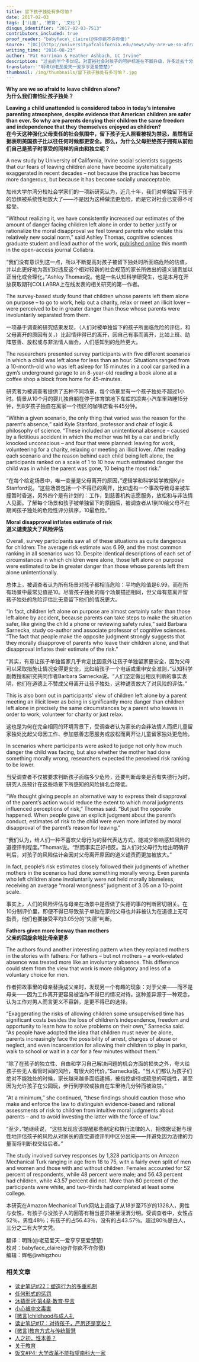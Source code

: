 ```yaml
---
title: 留下孩子独处有多可怕？
date: 2017-02-03
tags: ['儿童', '教育', '文化']
disqus_identifier: "2017-02-03-7513"
contributors_included: true
proof_reader: "babyface\_claire(@许你疯不许你傻)"
source: "[UC](http://universityofcalifornia.edu/news/why-are-we-so-afraid-leave-children-alone)"
writing_time: "2016-08-23"
author: "Pat Harriman & Heather Ashbach, UC Irvine"
description: "过去的半个多世纪，对富裕社会对孩子的呵护标准在不断升级，许多过去十分平常的事情如今已变得不可接受，比如将孩子单独留在家里，或者让孩子到离家几百米远的商店买东西，都可能被视为虐待儿童，大人们变得越来越紧张，虽然孩子们比过去安全得多……"
translator: "明珠(@老茄爱天一爱亨亨更爱楚楚)"
thumbnail: /img/thumbnails/留下孩子独处有多可怕？.jpg
---
```


**Why are we so afraid to leave children alone?**  
**为什么我们害怕让孩子独处？**

**Leaving a child unattended is considered taboo in today’s intensive parenting atmosphere, despite evidence that American children are safer than ever. So why are parents denying their children the same freedom and independence that they themselves enjoyed as children?**  
**在今天这种强化父母责任的社会氛围中，留下孩子无人照看被视为禁忌，虽然有证据表明美国孩子比以往任何时候都更安全。那么，为什么父母拒绝孩子拥有从前他们自己是孩子时享受的同样的自由和独立呢？**

A new study by University of California, Irvine social scientists suggests that our fears of leaving children alone have become systematically exaggerated in recent decades – not because the practice has become more dangerous, but because it has become socially unacceptable.

加州大学尔湾分校社会学家们的一项新研究认为，近几十年，我们对单独留下孩子的恐惧被系统性地放大了——不是因为这种做法更危险，而是它对社会已变得不可接受。

“Without realizing it, we have consistently increased our estimates of the amount of danger facing children left alone in order to better justify or rationalize the moral disapproval we feel toward parents who violate this relatively new social norm,” said Ashley Thomas, cognitive sciences graduate student and lead author of the work, [published online](http://www.collabra.org/articles/10.1525/collabra.33/) this month in the open-access journal Collabra.

“我们没有意识到这一点，所以不断提高对孩子被留下独处时所面临危险的估值，并以此更好地为我们对违反这个相对较新的社会规范的家长所做出的道义谴责加以正当化或合理化，”Ashley Thomas说。他是一名认知科学研究生，也是本月在开放获取期刊COLLABRA上在线发表的相关研究的第一作者。

The survey-based study found that children whose parents left them alone on purpose – to go to work, help out a charity, relax or meet an illicit lover – were perceived to be in greater danger than those whose parents were involuntarily separated from them.

一项基于调查的研究结果发现，（人们对被单独留下的孩子所面临危险的评估，和父母离开的原因有关，）比起情非得已的离开，因自己有事而离开，比如上班、助阵慈善、放松或与非法情人幽会，人们感知到的危险更大。

The researchers presented survey participants with five different scenarios in which a child was left alone for less than an hour. Situations ranged from a 10-month-old who was left asleep for 15 minutes in a cool car parked in a gym’s underground garage to an 8-year-old reading a book alone at a coffee shop a block from home for 45-minutes.

研究者为被调查者提供了五种不同场景，每个场景里有一个孩子独处不超过1小时。情景从10个月的婴儿独自躺在停于体育馆地下车库的凉爽小汽车里熟睡15分钟，到8岁孩子独自在离家一个街区的咖啡店看书45分钟。

“Within a given scenario, the only thing that varied was the reason for the parent’s absence,” said Kyle Stanford, professor and chair of logic & philosophy of science. “These included an unintentional absence – caused by a fictitious accident in which the mother was hit by a car and briefly knocked unconscious – and four that were planned: leaving for work, volunteering for a charity, relaxing or meeting an illicit lover. After reading each scenario and the reason behind each child being left alone, the participants ranked on a scale of 1 to 10 how much estimated danger the child was in while the parent was gone, 10 being the most risk.”

“在每个给定场景中，唯一变量是父母离开的原因，”逻辑学和科学哲学教授Kyle Stanford说。“这些场景包括一个不得已的离开，比如虚构一个事故导致母亲被车撞暂时昏迷，另外四个是有计划的：工作，到慈善机构志愿服务，放松和与非法情人见面。了解每个场景和孩子被单独留下的原因后，被调查者从1到10给父母不在期间孩子独处的危险性评分排序，10最危险。”

**Moral disapproval inflates estimate of risk**  
**道义谴责放大了风险评估**

Overall, survey participants saw all of these situations as quite dangerous for children: The average risk estimate was 6.99, and the most common ranking in all scenarios was 10. Despite identical descriptions of each set of circumstances in which children were alone, those left alone on purpose were estimated to be in greater danger than those whose parents left them alone unintentionally.

总体上，被调查者认为所有场景对孩子都相当危险：平均危险值是6.99，而在所有场景中最常见值是10。尽管孩子独处的每个场景描述相同，但父母有意离开留孩子独处的危险评估比无意留下他们的情况更大。

“In fact, children left alone on purpose are almost certainly safer than those left alone by accident, because parents can take steps to make the situation safer, like giving the child a phone or reviewing safety rules,” said Barbara Sarnecka, study co-author and associate professor of cognitive sciences. “The fact that people make the opposite judgment strongly suggests that they morally disapprove of parents who leave their children alone, and that disapproval inflates their estimate of the risk.”

“其实，有意让孩子单独留家几乎肯定比因意外让孩子单独留家更安全，因为父母可以采取措施让情况变得更安全，比如给孩子一个电话或重申安全准则，”认知科学副教授和研究共同作者Barbara Sarnecka说。“人们坚定做出相反判断的事实表明，他们在道德上不赞成父母离开让孩子独处，这种谴责放大了对风险的评估。”

This is also born out in participants’ view of children left alone by a parent meeting an illicit lover as being in significantly more danger than children left alone in precisely the same circumstances by a parent who leaves in order to work, volunteer for charity or just relax.

这也是为何在完全相同的环境背景下，受调查者认为家长约会非法情人而把儿童留家独处比起父母因工作、参加慈善志愿服务或放松而离开让儿童留家独处更危险。

In scenarios where participants were asked to judge not only how much danger the child was facing, but also whether the mother had done something morally wrong, researchers expected the perceived risk ranking to be lower.

当受调查者不仅被要求判断孩子面临多少危险，还要判断母亲是否有失德行为时，研究人员预计在这些场景下所感知的风险排名会降低。

“We thought giving people an alternative way to express their disapproval of the parent’s action would reduce the extent to which moral judgments influenced perceptions of risk,” Thomas said. “But just the opposite happened. When people gave an explicit judgment about the parent’s conduct, estimates of risk to the child were even more inflated by moral disapproval of the parent’s reason for leaving.”

“我们认为，给人们一种不喜欢父母行为的替代表达方式，能减少影响感知风险的道德评判程度。”Thomas说。“然而事实正好相反。当人们对父母行为给出明确评判后，对孩子的风险估计会因对父母离开原因的道义谴责而更加被放大。”

In fact, people’s risk estimates closely followed their judgments of whether mothers in the scenarios had done something morally wrong. Even parents who left children alone involuntarily were not held morally blameless, receiving an average “moral wrongness” judgment of 3.05 on a 10-point scale.

事实上，人们的风险评估与母亲在场景中是否做了失德的事的判断密切相关。在10分制评价里，即便不得已导致孩子单独在家的父母也并非被认为在道德上无可指责，他们也要接受平均3.05分的“失德”判断。

**Fathers given more leeway than mothers**  
**父亲的回旋余地比母亲更多**

The authors found another interesting pattern when they replaced mothers in the stories with fathers: For fathers – but not mothers – a work-related absence was treated more like an involuntary absence. This difference could stem from the view that work is more obligatory and less of a voluntary choice for men.

作者把故事里的母亲替换成父亲时，发现另一个有趣的现象：对于父亲——而不是母亲——因为工作离开更容易被当作不得已的情况对待。这种差异源于一种观念，认为工作对男人而言更义不容辞，是更不得已的选择。

“Exaggerating the risks of allowing children some unsupervised time has significant costs besides the loss of children’s independence, freedom and opportunity to learn how to solve problems on their own,” Sarnecka said. “As people have adopted the idea that children must never be alone, parents increasingly face the possibility of arrest, charges of abuse or neglect, and even incarceration for allowing their children to play in parks, walk to school or wait in a car for a few minutes without them.”

“除了在孩子的独立性、自由和学习自己解决问题的机会方面的损失之外，夸大给孩子些无人看管时间的风险，有很大的代价。”Sarnecka说。“当人们都认为孩子们绝对不能独处的时候，家长越来越多面临逮捕，被指控虐待或疏忽的可能性，甚至因为允许孩子在公园玩，步行到学校或独自在车里待几分钟而被监禁。”

“At a minimum,” she continued, “these findings should caution those who make and enforce the law to distinguish evidence-based and rational assessments of risk to children from intuitive moral judgments about parents – and to avoid investing the latter with the force of law.”

“至少，”她继续说，“这些发现应该提醒那些制定和执行法律的人，把依据证据与理性地评估孩子的风险从对家长的直觉道德评判中区分出来——并避免因为法律的力量而将判断权交给后者。”

The study involved survey responses by 1,328 participants on Amazon Mechanical Turk ranging in age from 18 to 75, with a fairly even split of men and women and those with and without children. Females accounted for 52 percent of respondents, while 48 percent were male; and 56.43 percent had children, while 43.57 percent did not. More than 80 percent of the participants were white, and two-thirds had completed at least some college.

本研究在Amazon Mechanical Turk网站上调查了从18岁至75岁的1328人，男性与女性，有孩子与没孩子人的回答有相当差异甚至泾渭分明。受调查者中，女性占52％，男性48％；有孩子的占56.43％，没有的占43.57％。超过80％是白人，三分之二有大学文凭。


翻译：明珠(@老茄爱天一爱亨亨更爱楚楚)  
校对：babyface\_claire(@许你疯不许你傻)  
编辑：辉格@whigzhou


### 相关文章

* [读史笔记#22：塑造行为的多重机制](https://headsalon.org/archives/7463.html "读史笔记#22：塑造行为的多重机制")
* [任何形式的惩罚](https://headsalon.org/archives/7774.html "任何形式的惩罚")
* [沐猿而冠·第4章·教育·导言](https://headsalon.org/archives/6831.html "沐猿而冠·第4章·教育·导言")
* [小心被中文毒害](https://headsalon.org/archives/6935.html "小心被中文毒害")
* [[微言]childhood与成人礼](https://headsalon.org/archives/5280.html "[微言]childhood与成人礼")
* [读史笔记#17：对待孩子，严厉还是宽松？](https://headsalon.org/archives/5224.html "读史笔记#17：对待孩子，严厉还是宽松？")
* [[微言]教育方式与传统智慧](https://headsalon.org/archives/4252.html "[微言]教育方式与传统智慧")
* [人之初，性本善？](https://headsalon.org/archives/2166.html "人之初，性本善？")
* [关于教育](https://headsalon.org/archives/2161.html "关于教育")
* [饭文#P4: 大学改革不能指望南科大一家](https://headsalon.org/archives/1542.html "饭文#P4: 大学改革不能指望南科大一家")
